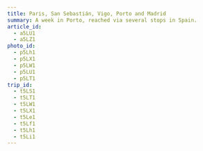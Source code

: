 ```yaml
---
title: Paris, San Sebastián, Vigo, Porto and Madrid
summary: A week in Porto, reached via several stops in Spain.
article_id:
  - a5LU1
  - a5LZ1
photo_id:
  - p5Lh1
  - p5LX1
  - p5LW1
  - p5LU1
  - p5LT1
trip_id:
  - t5LS1
  - t5LT1
  - t5LW1
  - t5LX1
  - t5Le1
  - t5Lf1
  - t5Lh1
  - t5Li1
---
```

